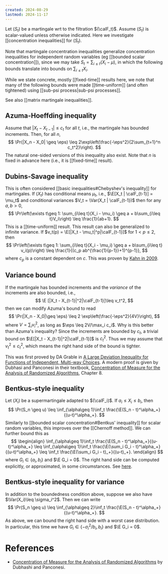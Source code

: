 ```yaml
---
created: 2024-08-29
lastmod: 2024-11-17
---
```


Let $(S_t)$ be a martingale wrt to the filtration $(\calF_t)$. Assume $(S_t)$ is scalar-valued unless otherwise indicated. Here we investigate [[concentration inequalities]] for $(S_t)$. 

Note that martingale concentration inequalities generalize concentration inequalities for independent random variables (eg [[bounded scalar concentration]]), since we may take $S_t = \sum_{i\leq t} (X_i - \mu)$, in which the following bounds translate into bounds on $\sum_{i\leq t}X_i$. 

While we state concrete, mostly [[fixed-time]] results here, we note that many of the following bounds were made [[time-uniform]] (and often tightened) using [[sub-psi process|sub-psi processes]].  

See also [[matrix martingale inequalities]]. 

## Azuma-Hoeffding inequality 
Assume that $|X_t - X_{t-1}|\leq c_t$ for all $t$, i.e., the martingale has bounded increments. Then, for all $n$, 
$$
\Pr(|X_n - X_0| \geq \eps) \leq 2\exp\left(\frac{-\eps^2}{2\sum_{t=1}^n c_t^2}\right).
$$
The natural one-sided versions of this inequality also exist. Note that $n$ is fixed in advance here (i.e., it is [[fixed-time]] result). 

## Dubins-Savage inequality 
This is often considered [[basic inequalities#Chebyshev's inequality]] for martingales. If $(X_t)$ has conditional means $\mu_t$, i.e., $\E[X_t | \calF_{t-1}] = \mu_t$ and conditional variances $V_t = \Var(X_t | \calF_{t-1})$ then for any $a,b>0$, 
$$
\Pr\left(\exists t\geq 1: \sum_{i\leq t}(X_i - \mu_i) \geq a + b\sum_{i\leq t}V_i\right) \leq \frac{1}{ab+1}.
$$
This is a [[time-uniform]] result. This result can also be generalized to infinite variance. If $v_t(p) = \E[|X_t - \mu_t|^p|\calF_{t-1}]$ for $1<p\leq 2$, then 
$$
\Pr\left(\exists t\geq 1: \sum_{i\leq t}(X_i - \mu_i) \geq a + b\sum_{i\leq t} v_i(p)\right) \leq \frac{1}{(c_p ab^{\frac{1}{p-1}}+1)^{p-1}},
$$
where $c_p$ is a constant dependent on $c$. This was proven by [Kahn in 2009](https://link.springer.com/article/10.1007/s10959-008-0206-2). 

## Variance bound 
If the martingale has bounded increments and the _variance_ of the increments are also bounded, i.e., 
$$
\E [|X_t - X_{t-1}|^2|\calF_{t-1}]\leq v_t^2,
$$
then we can modify Azuma's bound to read 
$$
\Pr(|X_n - X_0|\geq \eps) \leq 2 \exp\left(\frac{-\eps^2}{4V}\right),
$$
where $V = \sum_i v_i^2$, as long as $\eps \leq 2V/\max_i c_i$.  Why is this better than Azuma's inequality? Since the increments are bounded by $c_t$, a trivial bound on $\E[|X_t - X_{t-1}|^2|\calF_{t-1}]$ is $c_t^2$. Thus we may assume that $v_t^2\leq c_t^2$, which means the right hand side of the bound is tighter. 

This was first proved by DA Grable in [A Large Deviation Inequality for Functions of Independent, Multi-way Choices](https://citeseerx.ist.psu.edu/document?repid=rep1&type=pdf&doi=3b7858b4475d8027cf49c8afbaac34b4229731fb). A modern proof is given by Dubhasi and Panconesi in their textbook, [Concentration of Measure for the Analysis of Randomized Algorithms](http://wwwusers.di.uniroma1.it/~ale/Corsi/AlgoPro/monograph.pdf), Chapter 8. 

## Bentkus-style inequality 
Let $(X_i$) be a supermartingale adapted to $(\calF_i)$. If $a_i\leq X_i\leq b_i$, then 
$$
\Pr(S_n \geq u) \leq \inf_{\alpha\geq 1}\inf_t \frac{\E(S_n - t)^\alpha_+}{(u-t)^\alpha_+}.
$$
Similarly to [[bounded scalar concentration#Bentkus' inequality]] for scalar random variables, this improves over the [[Chernoff method]]. We can further bound this as 
$$
\begin{align}
\inf_{\alpha\geq 1}\inf_t \frac{\E(S_n - t)^\alpha_+}{(u-t)^\alpha_+} \leq \inf_{\alpha\geq 1}\inf_t \frac{\E(\sum_i G_i - t)^\alpha_+}{(u-t)^\alpha_+} \leq \inf_t \frac{\E(\sum_i G_i - t)_+}{(u-t)_+}. 
\end{align}
$$
where $G_i \in \{a_i,b_i\}$ and $\E G_i = 0$. The right hand side can be computed explicitly, or approximated, in some circumstances. See [here](https://link.springer.com/article/10.1007/s10986-006-0011-5). 
## Bentkus-style inequality for variance
In addition to the boundedness condition above, suppose we also have $\Var(X_i)\leq \sigma_i^2$. Then we can write 
$$
\Pr(S_n \geq u) \leq \inf_{\alpha\geq 2}\inf_t \frac{\E(S_n - t)^\alpha_+}{(u-t)^\alpha_+}.
$$
As above, we can bound the right hand side with a worst case distribution. In particular, this time we have $G_i \in \{-\sigma_i^2/b_i, b_i\}$ and $\E G_i = 0$.

# References
- [Concentration of Measure for the Analysis of Randomized Algorithms](http://wwwusers.di.uniroma1.it/~ale/Corsi/AlgoPro/monograph.pdf) by Dubhashi and Panconesi. 